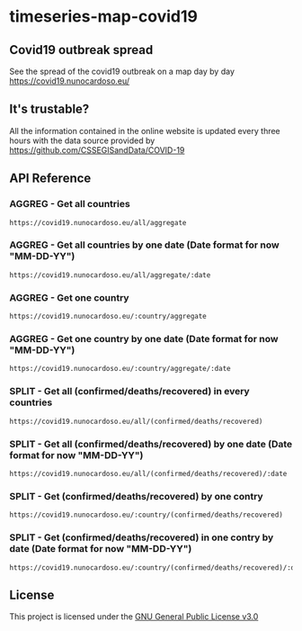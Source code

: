 # timeseries-map-covid19
## Covid19 outbreak spread

See the spread of the covid19 outbreak on a map day by day
https://covid19.nunocardoso.eu/

## It's trustable?

All the information contained in the online website is updated every three hours with the data source provided by https://github.com/CSSEGISandData/COVID-19

## API Reference

### AGGREG - Get all countries

```
https://covid19.nunocardoso.eu/all/aggregate
```

### AGGREG - Get all countries by one date (Date format for now "MM-DD-YY")

```
https://covid19.nunocardoso.eu/all/aggregate/:date
```

### AGGREG - Get one country

```
https://covid19.nunocardoso.eu/:country/aggregate
```

### AGGREG - Get one country by one date (Date format for now "MM-DD-YY")

```
https://covid19.nunocardoso.eu/:country/aggregate/:date
```

### SPLIT - Get all (confirmed/deaths/recovered) in every countries

```
https://covid19.nunocardoso.eu/all/(confirmed/deaths/recovered)
```

### SPLIT - Get all (confirmed/deaths/recovered) by one date (Date format for now "MM-DD-YY")

```
https://covid19.nunocardoso.eu/all/(confirmed/deaths/recovered)/:date
```

### SPLIT - Get (confirmed/deaths/recovered) by one contry 

```
https://covid19.nunocardoso.eu/:country/(confirmed/deaths/recovered)
```

### SPLIT - Get (confirmed/deaths/recovered) in one contry by date (Date format for now "MM-DD-YY")

```
https://covid19.nunocardoso.eu/:country/(confirmed/deaths/recovered)/:date
```


License
----

This project is licensed under the [GNU General Public License v3.0](https://github.com/rodrilima/corona-analytic-api/blob/master/LICENSE)

